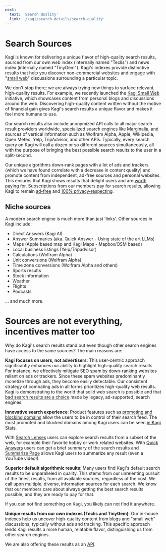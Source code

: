 ```yaml
---
next:
  text: 'Search Quality'
  link: '/kagi/search-details/search-quality'
---
```


# Search Sources

Kagi is known for delivering a unique flavor of high-quality search results, sourced from our own web index (internally named "Teclis") and news index (internally named "TinyGem"). Kagi's indexes provide distinctive results that help you discover non-commercial websites and engage with "[small web](https://blog.kagi.com/small-web)" discussions surrounding a particular topic.

We don't stop there; we are always trying new things to surface relevant, high-quality results. For example, we recently launched the [Kagi Small Web](https://blog.kagi.com/small-web) initiative, which showcases content from personal blogs and discussions around the web. Discovering high-quality content written without the motive of financial gain gives Kagi's search results a unique flavor and makes it feel more humane to use.

Our search results also include anonymized API calls to all major search result providers worldwide, specialized search engines like [Marginalia](https://search.marginalia.nu), and sources of vertical information such as Wolfram Alpha, Apple, Wikipedia, Open Meteo, Yelp, TripAdvisor, and other APIs. Typically, every search query on Kagi will call a dozen or so different sources simultaneously, all with the purpose of bringing the best possible search results to the user in a split-second.

Our unique algorithms down-rank pages with a lot of ads and trackers (which we have found correlate with a decrease in content quality) and promote content from independent, ad-free sources and personal websites. This ensures that Kagi shows results that delight users and are [worth paying for](https://help.kagi.com/kagi/why-kagi/why-pay-for-search.html). Subscriptions from our members pay for search results, allowing Kagi to remain [ad-free](https://blog.kagi.com/age-pagerank-over) and [100% privacy-respecting](https://kagi.com/privacy).


## Niche sources

A modern search engine is much more than just 'links'. Other sources in Kagi include:

- Direct Answers (Kagi AI)
- Answer Summaries (aka. Quick Answer - Using state of the art LLMs)
- Maps (Apple based map and Kagi Maps - Mapbox/OSM based)
- Local business listings (Yelp/Tripadvisor)
- Calculations (Wolfram Alpha)
- Unit conversions (Wolfram Alpha)
- Time zone conversions (Wolfram Alpha and others)
- Sports results
- Stock information
- Weather
- Flights
- Podcasts

... and much more.

# Sources are not everything, incentives matter too

Why do Kagi's search results stand out even though other search engines have access to the same sources? The main reasons are:

**Kagi focuses on users, not advertisers**: This user-centric approach significantly enhances our ability to highlight high-quality search results. For instance, we effectively mitigate SEO spam by down-ranking websites reliant on ads or trackers. Since these spam websites predominantly monetize through ads, they become easily detectable. Our consistent strategy of combating ads in all forms prioritizes high-quality web results.  Kagi is demonstrating to the world that solid web search is possible and that [bad search results are a choice](https://pluralistic.net/2024/04/04/teach-me-how-to-shruggie/) made by legacy, ad-supported, search engines.

**Innovative search experience**: Product features such as [promoting and blocking domains](../features/website-info-personalized-results.md) allow the users to be in control of their search feed. The most promoted and blocked domains among Kagi users can be seen [in Kagi Stats](https://kagi.com/stats?stat=leaderboard).

With [Search Lenses](../features/lenses.md) users can explore search results from a subset of the web, for example their favorite hobby or work related websites. With [Quick Answers](../ai/quick-answer.md) users can get a brief summary of the search results and [Summarize Page](../ai/summarize-page.md) allows Kagi users to summarize any result (even a YouTube video!).



**Superior default algorithmic results**: Many users find Kagi's default search results to be unparalleled in quality. This stems from our unrelenting pursuit of the finest results, from all available sources, regardless of the cost. We call upon multiple, diverse, information sources for each search. We know that our members care about always getting the best search results possible, and they are ready to pay for that. 

If you can not find something on Kagi, you likely can not find it anywhere.

**Unique results from our own indexes (Teclis and TinyGem)**: Our in-house indexes help us uncover high-quality content from blogs and "small web" discussions, typically without ads and tracking. This specific approach lends Kagi results a more human, relatable flavor, distinguishing us from other search engines. 

We are also offering these results as an [API](https://help.kagi.com/kagi/api/enrich.html).

